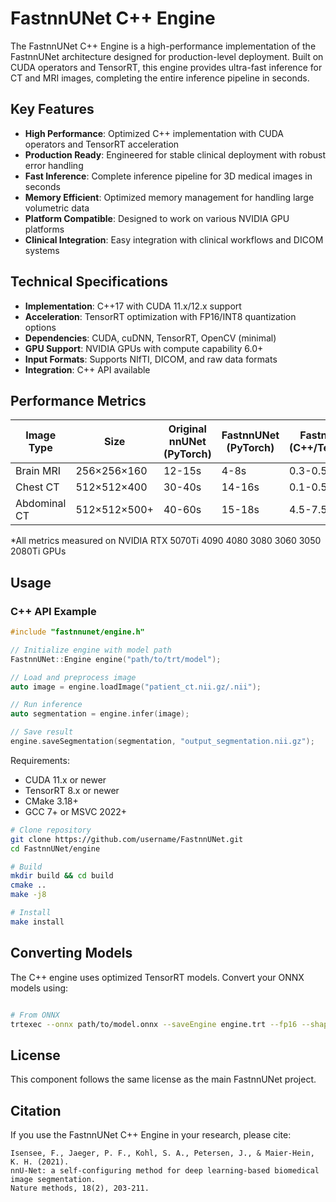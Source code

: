 # FastnnUNet C++ Engine

The FastnnUNet C++ Engine is a high-performance implementation of the FastnnUNet architecture designed for production-level deployment. Built on CUDA operators and TensorRT, this engine provides ultra-fast inference for CT and MRI images, completing the entire inference pipeline in seconds.

## Key Features

- **High Performance**: Optimized C++ implementation with CUDA operators and TensorRT acceleration
- **Production Ready**: Engineered for stable clinical deployment with robust error handling
- **Fast Inference**: Complete inference pipeline for 3D medical images in seconds
- **Memory Efficient**: Optimized memory management for handling large volumetric data
- **Platform Compatible**: Designed to work on various NVIDIA GPU platforms
- **Clinical Integration**: Easy integration with clinical workflows and DICOM systems

## Technical Specifications

- **Implementation**: C++17 with CUDA 11.x/12.x support
- **Acceleration**: TensorRT optimization with FP16/INT8 quantization options
- **Dependencies**: CUDA, cuDNN, TensorRT, OpenCV (minimal)
- **GPU Support**: NVIDIA GPUs with compute capability 6.0+
- **Input Formats**: Supports NIfTI, DICOM, and raw data formats
- **Integration**: C++ API available

## Performance Metrics

| Image Type | Size | Original nnUNet (PyTorch) | FastnnUNet (PyTorch) | FastnnUNet (C++/TensorRT) |
|------------|------|--------------------------|---------------------|--------------------------|
| Brain MRI  | 256×256×160 | 12-15s | 4-8s | 0.3-0.5s |
| Chest CT   | 512×512×400 | 30-40s | 14-16s | 0.1-0.5s |
| Abdominal CT | 512×512×500+ | 40-60s | 15-18s | 4.5-7.5s |

*All metrics measured on NVIDIA RTX 5070Ti 4090 4080 3080 3060 3050 2080Ti GPUs

## Usage

### C++ API Example

```cpp
#include "fastnnunet/engine.h"

// Initialize engine with model path
FastnnUNet::Engine engine("path/to/trt/model");

// Load and preprocess image
auto image = engine.loadImage("patient_ct.nii.gz/.nii");

// Run inference
auto segmentation = engine.infer(image);

// Save result
engine.saveSegmentation(segmentation, "output_segmentation.nii.gz");
```


Requirements:
- CUDA 11.x or newer
- TensorRT 8.x or newer
- CMake 3.18+
- GCC 7+ or MSVC 2022+

```bash
# Clone repository
git clone https://github.com/username/FastnnUNet.git
cd FastnnUNet/engine

# Build
mkdir build && cd build
cmake ..
make -j8

# Install
make install
```

## Converting Models

The C++ engine uses optimized TensorRT models. Convert your ONNX models using:

```bash

# From ONNX
trtexec --onnx path/to/model.onnx --saveEngine engine.trt --fp16 --shapes=input:batch_size x 1 x D x H x W(enable batch infer)
```

## License

This component follows the same license as the main FastnnUNet project.

## Citation

If you use the FastnnUNet C++ Engine in your research, please cite:

```
Isensee, F., Jaeger, P. F., Kohl, S. A., Petersen, J., & Maier-Hein, K. H. (2021). 
nnU-Net: a self-configuring method for deep learning-based biomedical image segmentation. 
Nature methods, 18(2), 203-211.
``` 